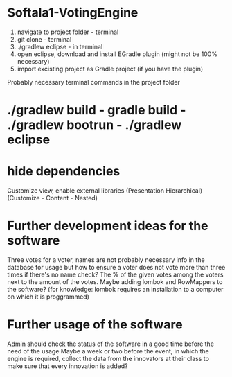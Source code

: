 # Softala1-VotingEngine

1. navigate to project folder - terminal
2. git clone <project> - terminal
3. ./gradlew eclipse - in terminal
4. open eclipse, download and install EGradle plugin (might not be 100% necessary)
4. import excisting project as Gradle project (if you have the plugin)

Probably necessary terminal commands in the project folder
# ./gradlew build - gradle build - ./gradlew bootrun - ./gradlew eclipse

# hide dependencies
Customize view, enable external libraries
(Presentation Hierarchical)
(Customize - Content - Nested)

# Further development ideas for the software
Three votes for a voter, names are not probably necessary info in the database for usage
but how to ensure a voter does not vote more than three times if there's no name check?
The % of the given votes among the voters next to the amount of the votes. Maybe adding 
lombok and RowMappers to the software? (for knowledge: lombok requires an installation to 
a computer on which it is proggrammed)

# Further usage of the software
Admin should check the status of the software in a good time before the need of the usage
Maybe a week or two before the event, in which the engine is required, collect the data from
the innovators at their class to make sure that every innovation is added?
